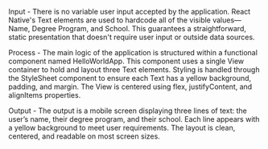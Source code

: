 Input - There is no variable user input accepted by the application. React Native's Text elements are used to hardcode all of the visible values—Name, Degree Program, and School. This guarantees a straightforward, static presentation that doesn't require user input or outside data sources.

Process - The main logic of the application is structured within a functional component named HelloWorldApp. This component uses a single View container to hold and layout three Text elements. Styling is handled through the StyleSheet component to ensure each Text has a yellow background, padding, and margin. The View is centered using flex, justifyContent, and alignItems properties.

Output - The output is a mobile screen displaying three lines of text: the user’s name, their degree program, and their school. Each line appears with a yellow background to meet user requirements. The layout is clean, centered, and readable on most screen sizes.